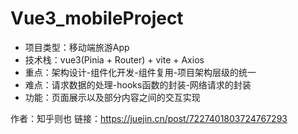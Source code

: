 # Vue3_mobileProject
- 项目类型：移动端旅游App
- 技术栈：vue3(Pinia + Router) + vite + Axios
- 重点：架构设计-组件化开发-组件复用-项目架构层级的统一
- 难点：请求数据的处理-hooks函数的封装-网络请求的封装
- 功能：页面展示以及部分内容之间的交互实现

作者：知乎则也
链接：https://juejin.cn/post/7227401803724767293

